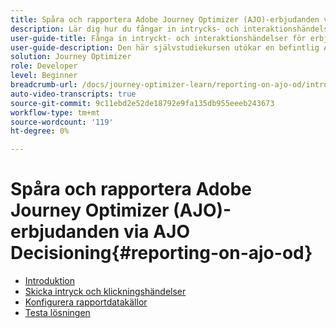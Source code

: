 ```yaml
---
title: Spåra och rapportera Adobe Journey Optimizer (AJO)-erbjudanden via AJO Decisioning
description: Lär dig hur du fångar in intrycks- och interaktionshändelser för erbjudanden som levereras via AJO Decisioning och förbereder data för rapportering i Jouney Optimizer.
user-guide-title: Fånga in intryckt- och interaktionshändelser för erbjudanden som levereras via AJO Decisioning och förbered data för rapportering i Jouney Optimizer.
user-guide-description: Den här självstudiekursen utökar en befintlig Adobe Journey Optimizer-implementering (AJO) som levererar personaliserade erbjudanden baserat på kontextuella data som temperatur. Här beskrivs hur du fångar in intrycks- och interaktionshändelser och förbereder data för rapportering i Optimizer.
solution: Journey Optimizer
role: Developer
level: Beginner
breadcrumb-url: /docs/journey-optimizer-learn/reporting-on-ajo-od/introduction
auto-video-transcripts: true
source-git-commit: 9c11ebd2e52de18792e9fa135db955eeeb243673
workflow-type: tm+mt
source-wordcount: '119'
ht-degree: 0%

---
```



# Spåra och rapportera Adobe Journey Optimizer (AJO)-erbjudanden via AJO Decisioning{#reporting-on-ajo-od}

+ [Introduktion](./introduction.md)
+ [Skicka intryck och klickningshändelser](./capture-impression-click-events.md)
+ [Konfigurera rapportdatakällor](./configure-reporting.md)
+ [Testa lösningen](./test-solution.md)

